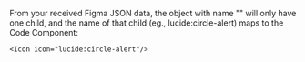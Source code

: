 From your received Figma JSON data, the object with name "<Icon>" will only have one child, and the name of that child (eg., lucide:circle-alert) maps to the Code Component:
```tsx
<Icon icon="lucide:circle-alert"/>
```
